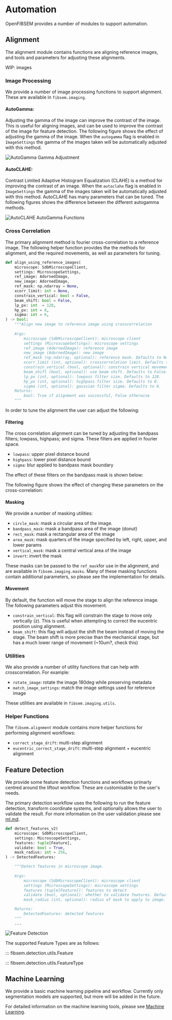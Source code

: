 # Automation


OpenFIBSEM provides a number of modules to support automation.

## Alignment

The alignment module contains functions are aligning reference images, and tools and parameters for adjusting these alignments.

WIP: images

### Image Processing

We provide a number of image processing functions to support alignment. These are available in `fibsem.imaging`.

#### AutoGamma:

Adjusting the gamma of the image can improve the contrast of the image. This is useful for aligning images, and can be used to improve the contrast of the image for feature detection. The following figure shows the effect of adjusting the gamma of the image. When the `autogamma` flag is enabled in `ImageSettings` the gamma of the images taken will be automatically adjusted with this method. 

![AutoGamma](img/gamma/gamma_adjustment.gif)
Gamma Adjustment

#### AutoCLAHE:

Contrast Limited Adaptive Histogram Equalization (CLAHE) is a method for improving the contrast of an image. When the `autoclahe` flag is enabled in `ImageSettings` the gamma of the images taken will be automatically adjusted with this method. AutoCLAHE has many parameters that can be tuned. The following figures shows the difference between the different autogamma methods. 

![AutoCLAHE](img/gamma/gamma_comparison.png)
AutoGamma Functions


### Cross Correlation

The primary alignment method is fourier cross-correlation to a reference image. The following helper function provides the the methods for alignment, and the required movements, as well as parameters for tuning.

```python
def align_using_reference_images(
    microscope: SdbMicroscopeClient,
    settings: MicroscopeSettings,
    ref_image: AdornedImage,
    new_image: AdornedImage,
    ref_mask: np.ndarray = None,
    xcorr_limit: int = None,
    constrain_vertical: bool = False,
    beam_shift: bool = False,
    lp_px: int  = 128, 
    hp_px: int = 8,  
    sigma: int = 6,
) -> bool:
    """Align new image to reference image using crosscorrelation
    
    Args:
        microscope (SdbMicroscopeClient): microscope client
        settings (MicroscopeSettings): microscope settings
        ref_image (AdornedImage): reference image
        new_image (AdornedImage): new image
        ref_mask (np.ndarray, optional): reference mask. Defaults to None.
        xcorr_limit (int, optional): crosscorrelation limit. Defaults to None.
        constrain_vertical (bool, optional): constrain vertical movement. Defaults to False.
        beam_shift (bool, optional): use beam shift. Defaults to False.
        lp_px (int, optional): lowpass filter size. Defaults to 128.
        hp_px (int, optional): highpass filter size. Defaults to 8.
        sigma (int, optional): gaussian filter sigma. Defaults to 6.
    Returns:
        bool: True if alignment was successful, False otherwise
    """
```
In order to tune the alignment the user can adjust the following:

#### Filtering
The cross correlation alignment can be tuned by adjusting the bandpass filters; lowpass, highpass; and sigma. These filters are applied in fourier space.
- `lowpass`: upper pixel distance bound
- `highpass`: lower pixel distance bound
- `sigma`: blur applied to bandpass mask boundary

The effect of these filters on the bandpass mask is shown below:


The following figure shows the effect of changing these parameters on the cross-correlation:

#### Masking
We provide a number of masking utilities: 

- `circle_mask`: mask a circular area of the image. 
- `bandpass_mask`: mask a bandpass area of the image (donut)
- `rect_mask`: mask a rectangular area of the image
- `area_mask`: mask quarters of the image specified by left, right, upper, and lower params
- `vertical_mask`: mask a central vertical area of the image
- `invert`: invert the mask

These masks can be passed to the `ref_mask`for use in the alignment, and are available in `fibsem.imaging.masks`. Many of these masking functions contain additional parameters, so please see the implementation for details. 

#### Movement
By default, the function will move the stage to align the reference image. The following parameters adjust this movement. 
   
- `constrain_vertical`: this flag will constrain the stage to move only vertically (z). This is useful when attempting to correct the eucentric position using alignment.
- `beam_shift`: this flag will adjust the shift the beam instead of moving the stage. The beam shift is more precise than the mechanical stage, but has a much lower range of movement (~10um?, check this)


### Utilities
We also provide a number of utility functions that can help with crosscorrelation. For example:

- `rotate_image`: rotate the image 180deg while preserving metadata
- `match_image_settings`: match the image settings used for reference image

 These utilities are available in `fibsem.imaging.utils`.

### Helper Functions
The `fibsem.alignment` module contains more helper functions for performing alignment workflows:

- `correct_stage_drift`: multi-step alignment
- `eucentric_correct_stage_drift`: multi-step alignment + eucentric alignment

## Feature Detection
We provide some feature detection functions and workflows primarly centred around the liftout workflow. These are customisable to the user's needs.

The primary detection workflow uses the following to run the feature detection, transform coordinate systems, and optionally allows the user to validate the result. For more information on the user validation please see [ml.md](ml.md).

```python
def detect_features_v2(
    microscope: SdbMicroscopeClient,
    settings: MicroscopeSettings,
    features: tuple[Feature],
    validate: bool = True,
    mask_radius: int = 256,
) -> DetectedFeatures:

    """Detect features in microscope image.
    
    Args:
        microscope (SdbMicroscopeClient): microscope client
        settings (MicroscopeSettings): microscope settings
        features (tuple[Feature]): features to detect
        validate (bool, optional): whether to validate features. Defaults to True.
        mask_radius (int, optional): radius of mask to apply to image. Defaults to 256.

    Returns:
        DetectedFeatures: detected features
    """
    ...

```
![Feature Detection](img/ml/ui_detection_success.png)

The supported Feature Types are as follows:

::: fibsem.detection.utils.Feature

::: fibsem.detection.utils.FeatureType


## Machine Learning
We provide a basic machine learning pipeline and workflow. Currently only segmentation models are supported, but more will be added in the future.

For detailed information on the machine learning tools, please see [Machine Learning](ml.md).


